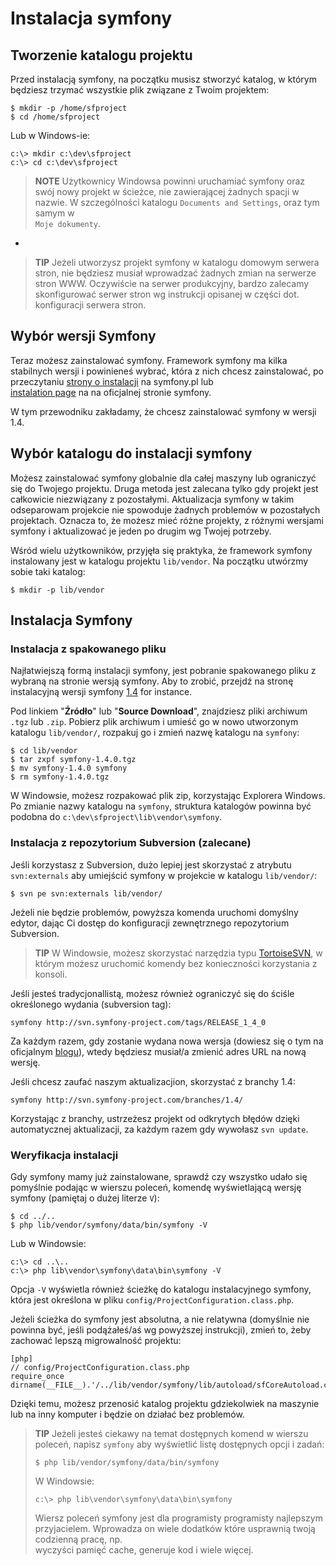 Instalacja symfony
==================

Tworzenie katalogu projektu
---------------------------

Przed instalacją symfony, na początku musisz stworzyć katalog, w którym 
będziesz trzymać wszystkie plik związane z Twoim projektem: 

    $ mkdir -p /home/sfproject
    $ cd /home/sfproject

Lub w Windows-ie:

    c:\> mkdir c:\dev\sfproject
    c:\> cd c:\dev\sfproject

>**NOTE**
>Użytkownicy Windowsa powinni uruchamiać symfony oraz swój nowy projekt
>w ścieżce, nie zawierającej żadnych spacji w nazwie. 
>W szczególności katalogu `Documents and Settings`, oraz tym samym w  
>`Moje dokumenty`.

-

>**TIP**
>Jeżeli utworzysz projekt symfony w katalogu domowym serwera stron, 
>nie będziesz musiał wprowadzać żadnych zmian na serwerze stron WWW. 
>Oczywiście na serwer produkcyjny, bardzo zalecamy skonfigurować serwer
>stron wg instrukcji opisanej w części dot. konfiguracji serwera stron.  

Wybór wersji Symfony
--------------------

Teraz możesz zainstalować symfony. Framework symfony ma kilka stabilnych wersji 
i powinieneś wybrać, która z nich chcesz zainstalować, po przeczytaniu 
[strony o instalacji](http://www.symfony.pl/instalacja/) na symfony.pl lub  
[instalation page](http://www.symfony-project.org/installation) na na oficjalnej 
stronie symfony.

W tym przewodniku zakładamy, że chcesz zainstalować symfony w wersji 1.4.

Wybór katalogu do instalacji symfony
-------------------------------------

Możesz zainstalować symfony globalnie dla całej maszyny lub ograniczyć się do 
Twojego projektu. Druga metoda jest zalecana tylko gdy projekt jest całkowicie 
niezwiązany z pozostałymi. Aktualizacja symfony w takim odseparowam projekcie nie 
spowoduje żadnych problemów w pozostałych projektach. Oznacza to, że możesz mieć 
różne projekty, z różnymi wersjami symfony i aktualizować je jeden po drugim 
wg Twojej potrzeby. 

Wśród wielu użytkowników, przyjęła się praktyka, że framework symfony instalowany jest
w katalogu projektu `lib/vendor`. Na początku utwórzmy sobie taki katalog:

    $ mkdir -p lib/vendor

Instalacja Symfony
------------------

### Instalacja z spakowanego pliku

Najłatwiejszą formą instalacji symfony, jest pobranie spakowanego pliku z wybraną
na stronie wersją symfony. Aby to zrobić, przejdź na stronę instalacyjną wersji
symfony [1.4](http://www.symfony-project.org/installation/1_4) for instance.


Pod linkiem "**Źródło**" lub "**Source Download**", znajdziesz pliki archiwum `.tgz`
lub `.zip`. Pobierz plik archiwum i umieść go w nowo utworzonym katalogu
`lib/vendor/`, rozpakuj go i zmień nazwę katalogu na `symfony`:

    $ cd lib/vendor
    $ tar zxpf symfony-1.4.0.tgz
    $ mv symfony-1.4.0 symfony
    $ rm symfony-1.4.0.tgz

W Windowsie, możesz rozpakować plik zip, korzystając Explorera Windows.
Po zmianie nazwy katalogu na `symfony`, struktura katalogów powinna być
podobna do `c:\dev\sfproject\lib\vendor\symfony`.

### Instalacja z repozytorium Subversion (zalecane)

Jeśli korzystasz z Subversion, dużo lepiej jest skorzystać z atrybutu `svn:externals`
aby umiejścić symfony w projekcie w katalogu `lib/vendor/`:

    $ svn pe svn:externals lib/vendor/

Jeżeli nie będzie problemów, powyższa komenda uruchomi domyślny edytor, dając Ci
dostęp do konfiguracji zewnętrznego repozytorium Subversion.


>**TIP**
>W Windowsie, możesz skorzystać narzędzia typu [TortoiseSVN](http://tortoisesvn.net/),
>w którym możesz uruchomić komendy bez konieczności korzystania z konsoli.

Jeśli jesteś tradycjonallistą, możesz również ograniczyć się do ściśle określonego
wydania (subversion tag):

    symfony http://svn.symfony-project.com/tags/RELEASE_1_4_0

Za każdym razem, gdy zostanie wydana nowa wersja (dowiesz się o tym na oficjalnym
[blogu](http://www.symfony-project.org/blog/)), wtedy będziesz musiał/a zmienić adres URL
na nową wersję. 

Jeśli chcesz zaufać naszym aktualizacjion, skorzystać z branchy 1.4:

    symfony http://svn.symfony-project.com/branches/1.4/

Korzystając z branchy, ustrzeżesz projekt od odkrytych błędów dzięki automatycznej
aktualizacji, za każdym razem gdy wywołasz `svn update`.

### Weryfikacja instalacji

Gdy symfony mamy już zainstalowane, sprawdź czy wszystko udało się pomyślnie podając
w wierszu poleceń, komendę wyświetlającą wersję symfony (pamiętaj o dużej literze `V`):

    $ cd ../..
    $ php lib/vendor/symfony/data/bin/symfony -V

Lub w Windowsie:

    c:\> cd ..\..
    c:\> php lib\vendor\symfony\data\bin\symfony -V

Opcja `-V` wyświetla również ścieżkę do katalogu instalacyjnego symfony, która jest 
określona w pliku `config/ProjectConfiguration.class.php`.

Jeżeli ścieżka do symfony jest absolutna, a nie relatywna (domyślnie nie powinna być, 
jeśli podążałeś/aś wg powyższej instrukcji), zmień to, żeby zachować lepszą 
migrowalność projektu: 

    [php]
    // config/ProjectConfiguration.class.php
    require_once dirname(__FILE__).'/../lib/vendor/symfony/lib/autoload/sfCoreAutoload.class.php';

Dzięki temu, możesz przenosić katalog projektu gdziekolwiek na maszynie lub na inny
komputer i będzie on działać bez problemów. 

>**TIP**
>Jeżeli jesteś ciekawy na temat dostępnych komend w wierszu poleceń, napisz
>`symfony` aby wyświetlić listę dostępnych opcji i zadań:
>
>     $ php lib/vendor/symfony/data/bin/symfony
>
>W Windowsie:
>
>     c:\> php lib\vendor\symfony\data\bin\symfony
>
>Wiersz poleceń symfony jest dla programisty programisty najlepszym przyjacielem. 
>Wprowadza on wiele dodatków które usprawnią twoją codzienną pracę, np.  
>wyczyści pamięć cache, generuje kod i wiele więcej.
